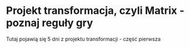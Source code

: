 # Projekt transformacja, czyli Matrix - poznaj reguły gry

Tutaj pojawią się 5 dni z projektu transformacji - część pierwsza 
